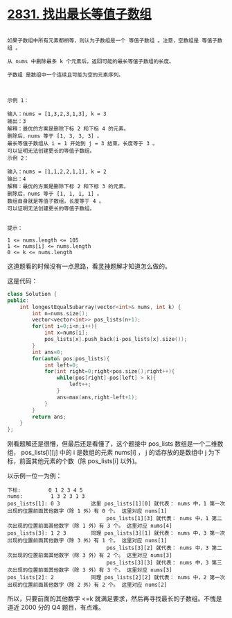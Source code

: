 # [2831. 找出最长等值子数组](https://leetcode.cn/problems/find-the-longest-equal-subarray/description/)
```给你一个下标从 0 开始的整数数组 nums 和一个整数 k 。

如果子数组中所有元素都相等，则认为子数组是一个 等值子数组 。注意，空数组是 等值子数组 。

从 nums 中删除最多 k 个元素后，返回可能的最长等值子数组的长度。

子数组 是数组中一个连续且可能为空的元素序列。

 

示例 1：

输入：nums = [1,3,2,3,1,3], k = 3
输出：3
解释：最优的方案是删除下标 2 和下标 4 的元素。
删除后，nums 等于 [1, 3, 3, 3] 。
最长等值子数组从 i = 1 开始到 j = 3 结束，长度等于 3 。
可以证明无法创建更长的等值子数组。
示例 2：

输入：nums = [1,1,2,2,1,1], k = 2
输出：4
解释：最优的方案是删除下标 2 和下标 3 的元素。 
删除后，nums 等于 [1, 1, 1, 1] 。 
数组自身就是等值子数组，长度等于 4 。 
可以证明无法创建更长的等值子数组。
 

提示：

1 <= nums.length <= 105
1 <= nums[i] <= nums.length
0 <= k <= nums.length

```

这道题看的时候没有一点思路，看[灵神](https://leetcode.cn/problems/find-the-longest-equal-subarray/solutions/2396401/fen-zu-shuang-zhi-zhen-pythonjavacgo-by-lqqau)题解才知道怎么做的。

这是代码：

```cpp
class Solution {
public:
    int longestEqualSubarray(vector<int>& nums, int k) {
        int n=nums.size();
        vector<vector<int>> pos_lists(n+1);
        for(int i=0;i<n;i++){
            int x=nums[i];
            pos_lists[x].push_back(i-pos_lists[x].size());
        }
        int ans=0;
        for(auto& pos:pos_lists){
            int left=0;
            for(int right=0;right<pos.size();right++){
                while(pos[right]-pos[left] > k){
                    left++;
                }
                ans=max(ans,right-left+1);
            }
        }
        return ans;
    }
};
```

刚看题解还是很懵，但最后还是看懂了，这个题接中 pos_lists 数组是一个二维数组， pos_lists[i][j] 中的 i 是数组的元素 nums[i] ， j 的话存放的是数组中 j 为下标，前面其他元素的个数（除 pos_lists[i] 以外)。

以示例一位一为例：

```
下标:         0 1 2 3 4 5
nums:         1 3 2 3 1 3
pos_lists[1]: 0 3          这里 pos_lists[1][0] 就代表： nums 中，1 第一次出现的位置前面其他数字（除 1 外）有 0 个。 这里对应 nums[1]
                                pos_lists[1][3] 就代表： nums 中，1 第二次出现的位置前面其他数字（除 1 外）有 3 个。 这里对应 nums[4]
pos_lists[3]: 1 2 3        同理 pos_lists[3][1] 就代表： nums 中，3 第一次出现的位置前面其他数字（除 3 外）有 1 个。 这里对应 nums[1]
                                pos_lists[3][2] 就代表： nums 中，3 第二次出现的位置前面其他数字（除 3 外）有 2 个。 这里对应 nums[3]
                                pos_lists[3][3] 就代表： nums 中，3 第三次出现的位置前面其他数字（除 3 外）有 3 个。 这里对应 nums[3]
pos_lists[2]: 2            同理 pos_lists[2][2] 就代表： nums 中，2 第一次出现的位置前面其他数字（除 2 外）有 2 个。 这里对应 nums[2]
```
所以，只要前面的其他数字 <=k 就满足要求，然后再寻找最长的子数组。不愧是道近 2000 分的 Q4 题目，有点难。

